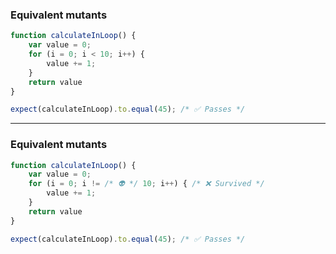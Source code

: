 <!-- .slide: data-auto-animate -->

### Equivalent mutants

```js [|3]
function calculateInLoop() {
    var value = 0;
    for (i = 0; i < 10; i++) {
        value += 1;
    }
    return value
}
```

```js
expect(calculateInLoop).to.equal(45); /* ✅ Passes */
```

---

<!-- .slide: data-auto-animate -->

### Equivalent mutants

```js [3]
function calculateInLoop() {
    var value = 0;
    for (i = 0; i != /* 👽 */ 10; i++) { /* ❌ Survived */
        value += 1;
    }
    return value
}
```

```js
expect(calculateInLoop).to.equal(45); /* ✅ Passes */
```
